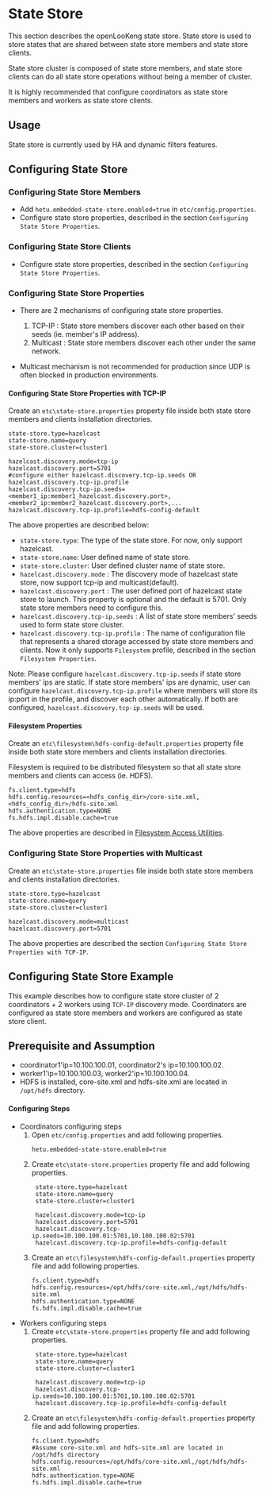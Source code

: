 # State Store
This section describes the openLooKeng state store. State store is used to store states that are shared between state store members and state store clients.

State store cluster is composed of state store members, and state store clients can do all state store operations without being a member of cluster.

It is highly recommended that configure coordinators as state store members and workers as state store clients.

## Usage
State store is currently used by HA and dynamic filters features.

## Configuring State Store

### Configuring State Store Members
- Add `hetu.embedded-state-store.enabled=true` in `etc/config.properties`.
- Configure state store properties, described in the section `Configuring State Store Properties`.    

### Configuring State Store Clients
- Configure state store properties, described in the section `Configuring State Store Properties`.    

### Configuring State Store Properties
- There are 2 mechanisms of configuring state store properties.
    1. TCP-IP : State store members discover each other based on their seeds (ie. member's IP address).
    2. Multicast : State store members discover each other under the same network.

- Multicast mechanism is not recommended for production since UDP is often blocked in production environments.

#### Configuring State Store Properties with TCP-IP

Create an `etc\state-store.properties` property file inside both state store members and clients installation directories.

``` properties
state-store.type=hazelcast
state-store.name=query
state-store.cluster=cluster1

hazelcast.discovery.mode=tcp-ip
hazelcast.discovery.port=5701
#configure either hazelcast.discovery.tcp-ip.seeds OR hazelcast.discovery.tcp-ip.profile
hazelcast.discovery.tcp-ip.seeds=<member1_ip:member1_hazelcast.discovery.port>,<member2_ip:member2_hazelcast.discovery.port>,...
hazelcast.discovery.tcp-ip.profile=hdfs-config-default
```

The above properties are described below:
- `state-store.type`: The type of the state store. For now, only support hazelcast.
- `state-store.name`: User defined name of state store.
- `state-store.cluster`: User defined cluster name of state store.
- `hazelcast.discovery.mode` : The discovery mode of hazelcast state store, now support tcp-ip and multicast(default).  
- `hazelcast.discovery.port` : The user defined port of hazelcast state store to launch. This property is optional and the default is 5701. Only state store members need to configure this.
- `hazelcast.discovery.tcp-ip.seeds` : A list of state store members' seeds used to form state store cluster.
- `hazelcast.discovery.tcp-ip.profile` : The name of configuration file that represents a shared storage accessed by state store members and clients. Now it only supports `Filesystem` profile, described in the section `Filesystem Properties`.

Note: Please configure `hazelcast.discovery.tcp-ip.seeds` if state store members' ips are static. 
If state store members' ips are dynamic, user can configure `hazelcast.discovery.tcp-ip.profile` where members will store its ip:port in the profile, and discover each other automatically. 
If both are configured, `hazelcast.discovery.tcp-ip.seeds` will be used.

#### Filesystem Properties

Create an `etc\filesystem\hdfs-config-default.properties` property file inside both state store members and clients installation directories.

Filesystem is required to be distributed filesystem so that all state store members and clients can access (ie. HDFS).
```
fs.client.type=hdfs
hdfs.config.resources=<hdfs_config_dir>/core-site.xml,<hdfs_config_dir>/hdfs-site.xml
hdfs.authentication.type=NONE
fs.hdfs.impl.disable.cache=true
```
The above properties are described in [Filesystem Access Utilities](../develop/filesystem.md).

### Configuring State Store Properties with Multicast

Create an `etc\state-store.properties` file inside both state store members and clients installation directories.
``` properties
state-store.type=hazelcast
state-store.name=query
state-store.cluster=cluster1

hazelcast.discovery.mode=multicast 
hazelcast.discovery.port=5701       
```
The above properties are described the section `Configuring State Store Properties with TCP-IP`.

## Configuring State Store Example
This example describes how to configure state store cluster of 2 coordinators + 2 workers using `TCP-IP` discovery mode. Coordinators are configured as state store members and workers are configured as state store client.

## Prerequisite and Assumption
- coordinator1'ip=10.100.100.01, coordinator2's ip=10.100.100.02.
- worker1'ip=10.100.100.03, worker2'ip=10.100.100.04.
- HDFS is installed, core-site.xml and hdfs-site.xml are located in `/opt/hdfs` directory.

#### Configuring Steps
- Coordinators configuring steps
   1. Open `etc/config.properties` and add following properties.
      ```
      hetu.embedded-state-store.enabled=true
      ```
   2. Create `etc\state-store.properties` property file and add following properties.
      ```
       state-store.type=hazelcast
       state-store.name=query
       state-store.cluster=cluster1
      
       hazelcast.discovery.mode=tcp-ip
       hazelcast.discovery.port=5701
       hazelcast.discovery.tcp-ip.seeds=10.100.100.01:5701,10.100.100.02:5701
       hazelcast.discovery.tcp-ip.profile=hdfs-config-default
      ```
   3. Create an `etc\filesystem\hdfs-config-default.properties` property file and add following properties.
      ```
      fs.client.type=hdfs
      hdfs.config.resources=/opt/hdfs/core-site.xml,/opt/hdfs/hdfs-site.xml
      hdfs.authentication.type=NONE
      fs.hdfs.impl.disable.cache=true
      ```
- Workers configuring steps
   1. Create `etc\state-store.properties` property file and add following properties.
      ```
       state-store.type=hazelcast
       state-store.name=query
       state-store.cluster=cluster1
      
       hazelcast.discovery.mode=tcp-ip
       hazelcast.discovery.tcp-ip.seeds=10.100.100.01:5701,10.100.100.02:5701
       hazelcast.discovery.tcp-ip.profile=hdfs-config-default
      ```
   2. Create an `etc\filesystem\hdfs-config-default.properties` property file and add following properties.
      ```
      fs.client.type=hdfs
      #Assume core-site.xml and hdfs-site.xml are located in /opt/hdfs directory
      hdfs.config.resources=/opt/hdfs/core-site.xml,/opt/hdfs/hdfs-site.xml
      hdfs.authentication.type=NONE
      fs.hdfs.impl.disable.cache=true
      ```

